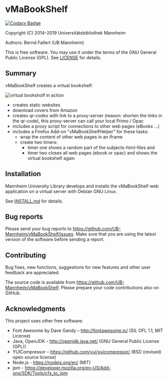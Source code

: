 # vMaBookShelf

[![Codacy Badge](https://api.codacy.com/project/badge/Grade/5ab6da2cfce64583b507f6aa8b04d592)](https://app.codacy.com/app/UB-Mannheim/vMaBookShelf?utm_source=github.com&utm_medium=referral&utm_content=UB-Mannheim/vMaBookShelf&utm_campaign=Badge_Grade_Dashboard)

Copyright (C) 2014–2019 Universitätsbibliothek Mannheim

Authors: Bernd Fallert (UB Mannheim)

This is free software. You may use it under the terms of the
GNU General Public License (GPL). See [LICENSE](LICENSE) for details.


## Summary

vMaBookShelf creates a virtual bookshelf:

![virtual booksholf in action](https://github.com/UB-Mannheim/vMaBookShelf/tree/master/Doku/screens/lbs.jpg)

- creates static websites
- download covers from Amazon
- creates qr-codes with link to a proxy-server
  (reason: shorten the links in the qr-code), this proxy-server can call
  your local Primo / Opac
- includes a proxy script for connections to other web pages (eBooks ...)
- includes a Firefox Add-on "vMaBookShelfHelper" for these tasks:
  - wrap the content of other web pages in an iframe
  - create two timers:
    - timer one shows a random part of the subjects-html-files and
    - timer two closes all web pages (ebook or opac) and shows the
      virtual bookshelf again


## Installation

Mannheim University Library develops and installs the vMaBookShelf web
application on a virtual server with Debian GNU Linux.

See [INSTALL.md](INSTALL.md) for details.


## Bug reports

Please send your bug reports to https://github.com/UB-Mannheim/vMaBookShelf/issues.
Make sure that you are using the latest version of the software
before sending a report.


## Contributing

Bug fixes, new functions, suggestions for new features and
other user feedback are appreciated.

The source code is available from https://github.com/UB-Mannheim/vMaBookShelf.
Please prepare your code contributions also on GitHub.


## Acknowledgments

This project uses other free software:

* Font Awesome by Dave Gandy – http://fontawesome.io/ (SIL OFL 1.1, MIT License)
* Java, OpenJDK – http://openjdk.java.net/ (GNU General Public License (GPL))
* YUICompressor – https://github.com/yui/yuicompressor/ (BSD (revised) open source license)
* Node.js       - https://nodejs.org/en/ (MIT)
* jpm           - https://developer.mozilla.org/en-US/Add-ons/SDK/Tools/cfx_to_jpm
